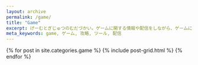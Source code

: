 ```yaml
---
layout: archive
permalink: /game/
title: "Game"
excerpt: げーむとぎじゅつのむだづかい。ゲームに関する情報や配信をしながら、ゲームに便利なツールなども提供していきます。
meta_keywords: game, ゲーム, 攻略, ツール, 配信
---
```


<div class="tiles">
{% for post in site.categories.game %}
  {% include post-grid.html %}
{% endfor %}
</div><!-- /.tiles -->